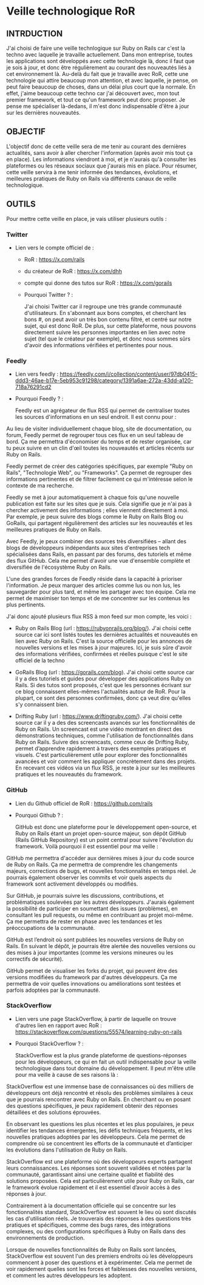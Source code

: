 # Veille technologique RoR

## INTRDUCTION   

J'ai choisi de faire une veille technlogique sur Ruby on Rails car c'est la techno avec laquelle je travaille actuellement. Dans mon entreprise, toutes les applications sont développés avec cette technologie là, donc il faut que je sois à jour, et donc être régulièrement au courant des nouveautés liés à cet environnement là. 
Au-delà du fait que je travaille avec RoR, cette une technologie qui attire beaucoup mon attention, et avec laquelle, je pense, on peut faire beaucoup de choses, dans un délai plus court que la normale. En effet, j'aime beaucoup cette techno car j'ai découvert avec, mon tout premier framework, et tout ce qu'un framework peut donc proposer. 
Je pense me spécialiser là-dedans, il m'est donc indispensable d'être à jour sur les dernières nouveautés.


## OBJECTIF

L'objectif donc de cette veille sera de me tenir au courant des dernières actualités, sans avoir à aller chercher l'information (après avoir mis tout ça en place). Les informations viendront à moi, et je n'aurais qu'à consulter les plateformes ou les réseaux sociaux que j'aurais mis en place. 
Pour résumer, cette veille servira à me tenir informée des tendances, évolutions, et meilleures pratiques de Ruby on Rails via différents canaux de veille technologique.


## OUTILS

Pour mettre cette veille en place, je vais utiliser plusieurs outils :

### Twitter

- Lien vers le compte officiel de :
    - RoR : https://x.com/rails
    - du créateur de RoR : https://x.com/dhh
    - compte qui donne des tutos sur RoR : https://x.com/gorails
      
    - Pourquoi Twitter ? :
      
      J'ai choisi Twitter car il regroupe une très grande communauté d'utilisateurs. En s'abonnant aux bons comptes, et cherchant les bons #, on peut avoir un très bon contenu filtré, et centré sur notre sujet, qui est donc RoR. De plus, sur cette plateforme, nous pouvons directement suivre les personnes importantes en lien avec notre sujet (tel que le créateur par exemple), et donc nous sommes sûrs d'avoir des informations vérifiées et pertinentes pour nous.

      
### Feedly

- Lien vers feedly : https://feedly.com/i/collection/content/user/97db0415-ddd3-46ae-b17e-5eb953c91298/category/1391a6ae-272a-43dd-a120-718a76291cd2
  
- Pourquoi Feedly ? :
  
  Feedly est un agrégateur de flux RSS qui permet de centraliser toutes les sources d'informations en un seul endroit. Il est connu pour :

Au lieu de visiter individuellement chaque blog, site de documentation, ou forum, Feedly permet de regrouper tous ces flux en un seul tableau de bord. Ça me permettra d'économiser du temps et de rester organisée, car tu peux suivre en un clin d'œil toutes les nouveautés et articles récents sur Ruby on Rails.

Feedly permet de créer des catégories spécifiques, par exemple "Ruby on Rails", "Technologie Web", ou "Frameworks". Ça permet de regrouper des informations pertinentes et de filtrer facilement ce qui m'intéresse selon le contexte de ma recherche.

Feedly se met à jour automatiquement à chaque fois qu'une nouvelle publication est faite sur les sites que je suis. Cela signifie que je n'ai pas à chercher activement des informations ; elles viennent directement à moi. Par exemple, je peux suivre des blogs comme le Ruby on Rails Blog ou GoRails, qui partagent régulièrement des articles sur les nouveautés et les meilleures pratiques de Ruby on Rails.

Avec Feedly, je peux combiner des sources très diversifiées – allant des blogs de développeurs indépendants aux sites d'entreprises tech spécialisées dans Rails, en passant par des forums, des tutoriels et même des flux GitHub. Cela me permet d'avoir une vue d'ensemble complète et diversifiée de l'écosystème Ruby on Rails.

L'une des grandes forces de Feedly réside dans la capacité à prioriser l'information. Je peux marquer des articles comme lus ou non lus, les sauvegarder pour plus tard, et même les partager avec ton équipe. Cela me permet de maximiser ton temps et de me concentrer sur les contenus les plus pertinents.

J'ai donc ajouté plusieurs flux RSS à mon feed sur mon compte, les voici :

  - Ruby on Rails Blog (url : https://rubyonrails.org/blog/). J'ai choisi cette source car ici sont listés toutes les dernières actualités et nouveautés en lien avec Ruby on Rails. C'est la source officielle pour les annonces de nouvelles versions et les mises à jour majeures. Ici, je suis sûre d'avoir des informations vérifiées, confirmées et réelles puisque c'est le site officiel de la techno

  - GoRails Blog (url : https://gorails.com/blog). J'ai choisi cette source car il y a des tutoriels et guides pour développer des applications Ruby on Rails. Si des tutos sont proposés, c'est que les personnes écrivant sur ce blog connaissent elles-mêmes l'actualités autour de RoR. Pour la plupart, ce sont des personnes confirmées, donc ça veut dire qu'elles s'y connaissent bien.

  - Drifting Ruby (url : https://www.driftingruby.com/). J'ai choisi cette source car il y a des des screencasts avancés sur les fonctionnalités de Ruby on Rails. Un screencast est une vidéo montrant en direct des démonstrations techniques, comme l'utilisation de fonctionnalités dans Ruby on Rails. Suivre des screencasts, comme ceux de Drifting Ruby, permet d’apprendre rapidement à travers des exemples pratiques et visuels. C'est particulièrement utile pour explorer des fonctionnalités avancées et voir comment les appliquer concrètement dans des projets. En recevant ces vidéos via un flux RSS, je reste à jour sur les meilleures pratiques et les nouveautés du framework. 


### GitHub

- Lien du Github officiel de RoR : https://github.com/rails
  
- Pourquoi Github ? :
      
  GitHub est donc une plateforme pour le développement open-source, et Ruby on Rails étant un projet open-source majeur, son dépôt GitHub (Rails GitHub Repository) est un point central pour suivre l'évolution du framework. Voilà pourquoi il est essentiel pour ma veille :

GitHub me permettra d'accéder aux dernières mises à jour du code source de Ruby on Rails. Ça me permettra de comprendre les changements majeurs, corrections de bugs, et nouvelles fonctionnalités en temps réel. Je pourrais également observer les commits et voir quels aspects du framework sont activement développés ou modifiés.

Sur GitHub, je pourrais suivre les discussions, contributions, et problématiques soulevées par les autres développeurs. J'aurais également la possibilité de participer en soumettant des issues (problèmes), en consultant les pull requests, ou même en contribuant au projet moi-même. Ça me permettra de rester en phase avec les tendances et les préoccupations de la communauté.

GitHub est l’endroit où sont publiées les nouvelles versions de Ruby on Rails. En suivant le dépôt, je pourrais être alertée des nouvelles versions ou des mises à jour importantes (comme les versions mineures ou les correctifs de sécurité).

GitHub permet de visualiser les forks du projet, qui peuvent être des versions modifiées du framework par d'autres développeurs. Ça me permettra de voir quelles innovations ou améliorations sont testées et parfois adoptées par la communauté.

### StackOverflow
   
  - Lien vers une page StackOverflow, à partir de laquelle on trouve d'autres lien en rapport avec RoR : https://stackoverflow.com/questions/55574/learning-ruby-on-rails
    
  - Pourquoi StackOverflow ? :
    
    StackOverflow est la plus grande plateforme de questions-réponses pour les développeurs, ce qui en fait un outil indispensable pour la veille technologique dans tout domaine du développement. Il peut m'être utile pour ma veille à cause de ses raisons là :

StackOverflow est une immense base de connaissances où des milliers de développeurs ont déjà rencontré et résolu des problèmes similaires à ceux que je pourrais rencontrer avec Ruby on Rails. En cherchant ou en posant des questions spécifiques, je peux rapidement obtenir des réponses détaillées et des solutions éprouvées.

En observant les questions les plus récentes et les plus populaires, je peux identifier les tendances émergentes, les défis techniques fréquents, et les nouvelles pratiques adoptées par les développeurs. Cela me permet de comprendre où se concentrent les efforts de la communauté et d’anticiper les évolutions dans l'utilisation de Ruby on Rails.

StackOverflow est une plateforme où des développeurs experts partagent leurs connaissances. Les réponses sont souvent validées et notées par la communauté, garantissant ainsi une certaine qualité et fiabilité des solutions proposées. Cela est particulièrement utile pour Ruby on Rails, car le framework évolue rapidement et il est essentiel d’avoir accès à des réponses à jour.

Contrairement à la documentation officielle qui se concentre sur les fonctionnalités standard, StackOverflow est souvent le lieu où sont discutés les cas d'utilisation réels. Je trouverais des réponses à des questions très pratiques et spécifiques, comme des bugs rares, des intégrations complexes, ou des configurations spécifiques à Ruby on Rails dans des environnements de production.

Lorsque de nouvelles fonctionnalités de Ruby on Rails sont lancées, StackOverflow est souvent l'un des premiers endroits où les développeurs commencent à poser des questions et à expérimenter. Cela me permet de voir rapidement quelles sont les forces et faiblesses des nouvelles versions, et comment les autres développeurs les adoptent.

